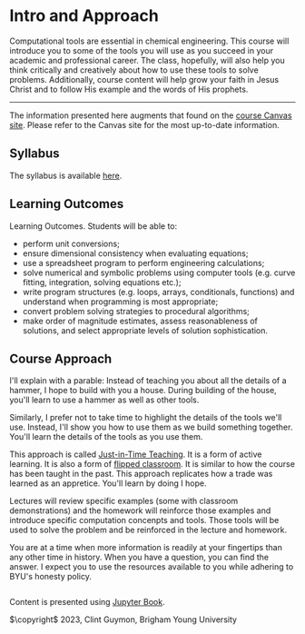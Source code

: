 # Intro and Approach

Computational tools are essential in chemical engineering.  This course will introduce you to some of the tools you will use as you succeed in your academic and professional career. The class, hopefully, will also help you think critically and creatively about how to use these tools to solve problems. Additionally, course content will help grow your faith in Jesus Christ and to follow His example and the words of His prophets.

---
The information presented here augments that found on the [course Canvas site](https://byui.instructure.com/courses/14908).  Please refer to the Canvas site for the most up-to-date information.

## Syllabus
The syllabus is available [here](https://byui.instructure.com/courses/14908/files/1047880/download?wrap=1).

## Learning Outcomes
Learning Outcomes. Students will be able to:
- perform unit conversions;
- ensure dimensional consistency when evaluating equations;
- use a spreadsheet program to perform engineering calculations;
- solve numerical and symbolic problems using computer tools (e.g. curve fitting, integration, solving equations etc.);
- write program structures (e.g. loops, arrays, conditionals, functions) and understand when programming is most appropriate;
- convert problem solving strategies to procedural algorithms;
- make order of magnitude estimates, assess reasonableness of solutions, and select appropriate levels of solution sophistication.

## Course Approach
I'll explain with a parable: Instead of teaching you about all the details of a hammer, I hope to build with you a house. During building of the house, you'll learn to use a hammer as well as other tools.

Similarly, I prefer not to take time to highlight the details of the tools we'll use. Instead, I'll show you how to use them as we build something together.  You'll learn the details of the tools as you use them.

This approach is called [Just-in-Time Teaching](https://en.wikipedia.org/wiki/Just-in-time_teaching).  It is a form of active learning.  It is also a form of [flipped classroom](https://en.wikipedia.org/wiki/Flipped_classroom).  It is similar to how the course has been taught in the past. This approach replicates how a trade was learned as an appretice.  You'll learn by doing I hope.

Lectures will review specific examples (some with classroom demonstrations) and the homework will reinforce those examples and introduce specific computation concenpts and tools. Those tools will be used to solve the problem and be reinforced in the lecture and homework. 

You are at a time when more information is readily at your fingertips than any other time in history. When you have a question, you can find the answer. I expect you to use the resources available to you while adhering to BYU's honesty policy. 

```{tableofcontents}
```
Content is presented using [Jupyter Book](https://jupyterbook.org).

$\copyright$ 2023, Clint Guymon, Brigham Young University